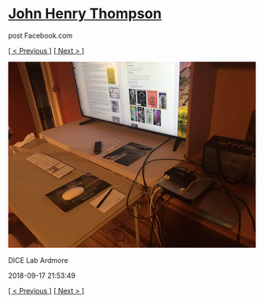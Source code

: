 # [John Henry Thompson](../README.md)
post Facebook.com

[[ < Previous ]](2018-09-19-2.md) [[ Next > ]](2018-09-17-2.md)

[![](../media/2018-09-17/Timeline-Photos-DICE-Lab-Ardmore.jpg)](../README.md)

DICE Lab Ardmore

2018-09-17 21:53:49

[[ < Previous ]](2018-09-19-2.md) [[ Next > ]](2018-09-17-2.md)
